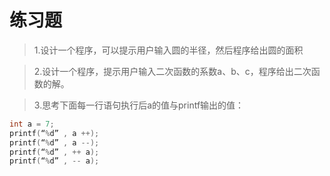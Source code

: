 # 练习题
> 1.设计一个程序，可以提示用户输入圆的半径，然后程序给出圆的面积

> 2.设计一个程序，提示用户输入二次函数的系数a、b、c，程序给出二次函数的解。

> 3.思考下面每一行语句执行后a的值与printf输出的值：
```c
int a = 7;
printf(“%d” , a ++);
printf(“%d” , a --);
printf(“%d” , ++ a);
printf(“%d” , -- a);
```